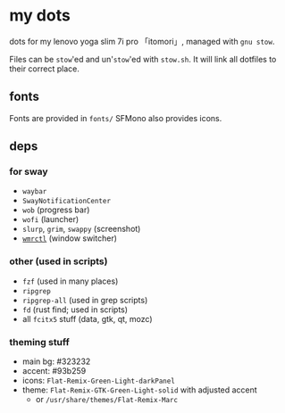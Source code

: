 # my dots

dots for my lenovo yoga slim 7i pro 「itomori」, managed with `gnu stow`.

Files can be `stow`'ed and un'`stow`'ed with `stow.sh`.
It will link all dotfiles to their correct place.

## fonts
Fonts are provided in `fonts/`
SFMono also provides icons.

## deps
### for sway
+ `waybar`
+ `SwayNotificationCenter`
+ `wob` (progress bar)
+ `wofi` (launcher)
+ `slurp`, `grim`, `swappy` (screenshot)
+ [`wmrctl`](https://git.sr.ht/~brocellous/wlrctl) (window switcher)

### other (used in scripts)
+ `fzf` (used in many places)
+ `ripgrep`
+ `ripgrep-all` (used in grep scripts)
+ `fd` (rust find; used in scripts)
+ all `fcitx5` stuff (data, gtk, qt, mozc)

### theming stuff
+ main bg: #323232
+ accent: #93b259
+ icons: `Flat-Remix-Green-Light-darkPanel`
+ theme: `Flat-Remix-GTK-Green-Light-solid` with adjusted accent
  + or `/usr/share/themes/Flat-Remix-Marc`

